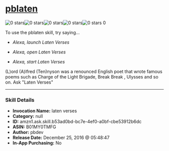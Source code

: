 # [pblaten](http://alexa.amazon.com/#skills/amzn1.ask.skill.b53ad0bd-bc7e-4ef0-a0bf-cbe53912b6dc)
![0 stars](../../images/ic_star_border_black_18dp_1x.png)![0 stars](../../images/ic_star_border_black_18dp_1x.png)![0 stars](../../images/ic_star_border_black_18dp_1x.png)![0 stars](../../images/ic_star_border_black_18dp_1x.png)![0 stars](../../images/ic_star_border_black_18dp_1x.png) 0

To use the pblaten skill, try saying...

* *Alexa, launch Laten Verses*

* *Alexa, open Laten Verses*

* *Alexa, start Laten Verses*

(L)ord (A)lfred (Ten)nyson was a renounced English poet that wrote famous poems such as Charge of the Light Brigade, Break  Break , Ulysses and so on.
Ask "Laten Verses"

***

### Skill Details

* **Invocation Name:** laten verses
* **Category:** null
* **ID:** amzn1.ask.skill.b53ad0bd-bc7e-4ef0-a0bf-cbe53912b6dc
* **ASIN:** B01MY0TMFG
* **Author:** pbdev
* **Release Date:** December 25, 2016 @ 05:48:47
* **In-App Purchasing:** No
